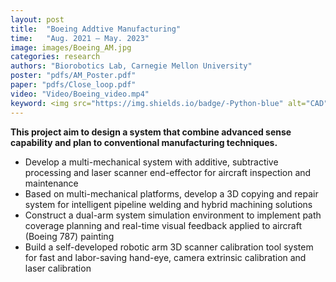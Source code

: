 ```yaml
---
layout: post
title:  "Boeing Addtive Manufacturing"
time:   "Aug. 2021 – May. 2023"
image: images/Boeing_AM.jpg
categories: research
authors: "Biorobotics Lab, Carnegie Mellon University"
poster: "pdfs/AM_Poster.pdf"
paper: "pdfs/Close_loop.pdf"
video: "Video/Boeing_video.mp4"
keyword: <img src="https://img.shields.io/badge/-Python-blue" alt="CAD"/>&nbsp;<img src="https://img.shields.io/badge/-C++-blue" alt="CAD"/>&nbsp;<img src="https://img.shields.io/badge/-Solidworks-yellow" alt="机械设计"/>&nbsp;<img src="https://img.shields.io/badge/-UR5e-yellow" alt="机械设计"/>&nbsp;<img src="https://img.shields.io/badge/-ROS-red"/>
---
```

**This project aim to design a system that combine advanced sense capability and plan to conventional manufacturing techniques.**
- Develop a multi-mechanical system with additive, subtractive processing and laser scanner end-effector for aircraft inspection and maintenance
- Based on multi-mechanical platforms, develop a 3D copying and repair system for intelligent pipeline welding and hybrid machining solutions
- Construct a dual-arm system simulation environment to implement path coverage planning and real-time visual feedback applied to aircraft (Boeing 787) painting
- Build a self-developed robotic arm 3D scanner calibration tool system for fast and labor-saving hand-eye, camera extrinsic calibration and laser calibration